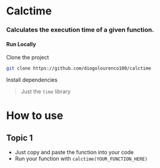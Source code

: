 
# Calctime
### Calculates the execution time of a given function.
#### Run Locally  

Clone the project  

~~~bash  
git clone https://github.com/diogolourenco100/calctime
~~~

Install dependencies  

> Just the ```time``` library


# How to use
## Topic 1
- Just copy and paste the function into your code
- Run your function with ```calctime(YOUR_FUNCTION_HERE)```